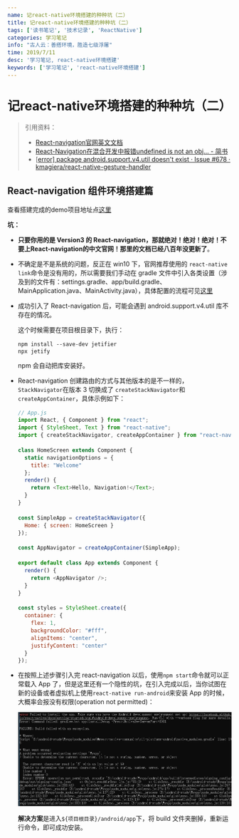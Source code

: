 ```yaml
---
name: 记react-native环境搭建的种种坑（二）
title: 记react-native环境搭建的种种坑（二）
tags: ['读书笔记', '技术记录', 'ReactNative']
categories: 学习笔记
info: "古人云：善搭环境，胜造七级浮屠"
time: 2019/7/11
desc: '学习笔记, react-native环境搭建'
keywords: ['学习笔记', 'react-native环境搭建']
---
```


# 记react-native环境搭建的种种坑（二）

> 引用资料：
>
> - [React-navigation官网英文文档](https://reactnavigation.org/docs/en/getting-started.html)
> - [React-Navigation在混合开发中报错undefined is not an obj... - 简书](https://www.jianshu.com/p/066f95cde865)
> - [[error\] package android.support.v4.util doesn't exist · Issue #678 · kmagiera/react-native-gesture-handler](https://github.com/kmagiera/react-native-gesture-handler/issues/678)

## React-navigation 组件环境搭建篇

查看搭建完成的demo项目地址点[这里](https://github.com/Liubasara/react-native-study/tree/46b2cb9ca2e49780944d69733cdb167fffe6f554)

**坑：**

- **只要你用的是 Version3 的 React-navigation，那就绝对！绝对！绝对！不要上React-navigation的中文官网！那里的文档已经八百年没更新了**。

- 不确定是不是系统的问题，反正在 win10 下，官网推荐使用的 `react-native link`命令是没有用的，所以需要我们手动在 gradle 文件中引入各类设置（涉及到的文件有：settings.gradle、app/build.gradle、MainApplication.java、MainActivity.java），具体配置的流程可见[这里](https://www.jianshu.com/p/066f95cde865)

- 成功引入了 React-navigation 后，可能会遇到 android.support.v4.util 库不存在的情况。

  这个时候需要在项目根目录下，执行：

  ```shell
  npm install --save-dev jetifier
  npx jetify
  ```

  npm 会自动把库安装好。

- React-navigation 创建路由的方式与其他版本的是不一样的，`StackNavigator`在版本 3 切换成了 `createStackNavigator`和`createAppContainer`，具体示例如下：

  ```javascript
  // App.js
  import React, { Component } from "react";
  import { StyleSheet, Text } from "react-native";
  import { createStackNavigator, createAppContainer } from "react-navigation";
  
  class HomeScreen extends Component {
    static navigationOptions = {
      title: "Welcome"
    };
    render() {
      return <Text>Hello, Navigation!</Text>;
    }
  }
  
  const SimpleApp = createStackNavigator({
    Home: { screen: HomeScreen }
  });
  
  const AppNavigator = createAppContainer(SimpleApp);
  
  export default class App extends Component {
    render() {
      return <AppNavigator />;
    }
  }
  
  const styles = StyleSheet.create({
    container: {
      flex: 1,
      backgroundColor: "#fff",
      alignItems: "center",
      justifyContent: "center"
    }
  });
  ```

- 在按照上述步骤引入完 react-navigation 以后，使用`npm start`命令就可以正常载入 App 了，但是这里还有一个隐性的坑，在引入完成以后，当你试图在新的设备或者虚拟机上使用`react-native run-android`来安装 App 的时候，大概率会报没有权限(operation not permitted)：

  ![reactNavigationKeng.jpg](./images/reactNavigationKeng.jpg)

  **解决方案**是进入`${项目根目录}/android/app`下，将 build 文件夹删掉，重新运行命令，即可成功安装。